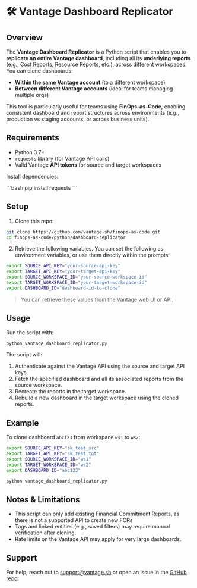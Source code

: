 # 🛠️ Vantage Dashboard Replicator

## Overview

The **Vantage Dashboard Replicator** is a Python script that enables you to **replicate an entire Vantage dashboard**, including all its **underlying reports** (e.g., Cost Reports, Resource Reports, etc.), across different workspaces. You can clone dashboards:

- **Within the same Vantage account** (to a different workspace)
- **Between different Vantage accounts** (ideal for teams managing multiple orgs)

This tool is particularly useful for teams using **FinOps-as-Code**, enabling consistent dashboard and report structures across environments (e.g., production vs staging accounts, or across business units).

## Requirements

- Python 3.7+
- `requests` library (for Vantage API calls)
- Valid Vantage **API tokens** for source and target workspaces

Install dependencies:

\`\`\`bash
pip install requests
\`\`\`

## Setup

1. Clone this repo:

```bash
git clone https://github.com/vantage-sh/finops-as-code.git
cd finops-as-code/python/dashboard-replicator
```

2. Retrieve the following variables. You can set the following as environment variables, or use them directly within the prompts:

```bash
export SOURCE_API_KEY="your-source-api-key"
export TARGET_API_KEY="your-target-api-key"
export SOURCE_WORKSPACE_ID="your-source-workspace-id"
export TARGET_WORKSPACE_ID="your-target-workspace-id"
export DASHBOARD_ID="dashboard-id-to-clone"
```

> You can retrieve these values from the Vantage web UI or API.

## Usage

Run the script with:

```bash
python vantage_dashboard_replicator.py
```

The script will:

1. Authenticate against the Vantage API using the source and target API keys.
2. Fetch the specified dashboard and all its associated reports from the source workspace.
3. Recreate the reports in the target workspace.
4. Rebuild a new dashboard in the target workspace using the cloned reports.

## Example

To clone dashboard `abc123` from workspace `ws1` to `ws2`:

```bash
export SOURCE_API_KEY="sk_test_src"
export TARGET_API_KEY="sk_test_tgt"
export SOURCE_WORKSPACE_ID="ws1"
export TARGET_WORKSPACE_ID="ws2"
export DASHBOARD_ID="abc123"

python vantage_dashboard_replicator.py
```

## Notes & Limitations

- This script can only add existing Financial Commitment Reports, as there is not a supported API to create new FCRs
- Tags and linked entities (e.g., saved filters) may require manual verification after cloning.
- Rate limits on the Vantage API may apply for very large dashboards.

## Support

For help, reach out to [support@vantage.sh](mailto:support@vantage.sh) or open an issue in the [GitHub repo](https://github.com/vantage-sh/finops-as-code/issues).
